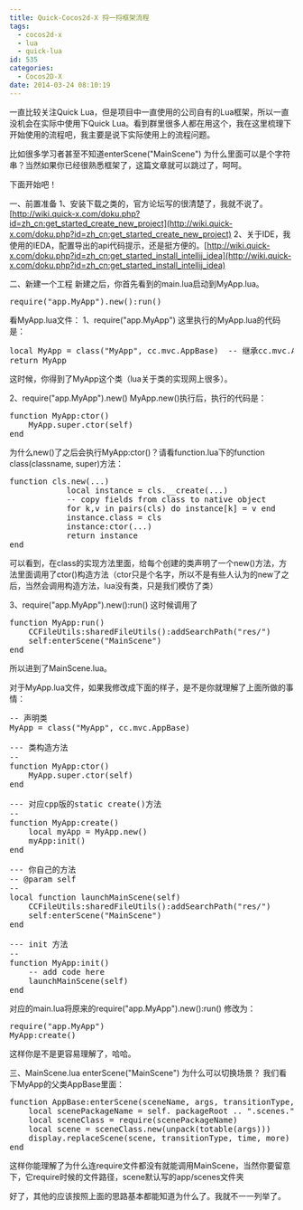 ```yaml
---
title: Quick-Cocos2d-X 捋一捋框架流程
tags:
  - cocos2d-x
  - lua
  - quick-lua
id: 535
categories:
  - Cocos2D-X
date: 2014-03-24 08:10:19
---
```


一直比较关注Quick Lua，但是项目中一直使用的公司自有的Lua框架，所以一直没机会在实际中使用下Quick Lua。看到群里很多人都在用这个，我在这里梳理下开始使用的流程吧，我主要是说下实际使用上的流程问题。

比如很多学习者甚至不知道enterScene("MainScene") 为什么里面可以是个字符串？当然如果你已经很熟悉框架了，这篇文章就可以跳过了，呵呵。

下面开始吧！

一、前置准备
1、安装下载之类的，官方论坛写的很清楚了，我就不说了。[http://wiki.quick-x.com/doku.php?id=zh_cn:get_started_create_new_project](http://wiki.quick-x.com/doku.php?id=zh_cn:get_started_create_new_project)
2、关于IDE，我使用的IEDA，配置导出的api代码提示，还是挺方便的。[http://wiki.quick-x.com/doku.php?id=zh_cn:get_started_install_intellij_idea](http://wiki.quick-x.com/doku.php?id=zh_cn:get_started_install_intellij_idea)

二、新建一个工程
新建之后，你首先看到的main.lua启动到MyApp.lua。

<pre class="lang:default decode:true " >require("app.MyApp").new():run()</pre> 

看MyApp.lua文件：
1、require("app.MyApp")
这里执行的MyApp.lua的代码是：

<pre class="lang:default decode:true " >local MyApp = class("MyApp", cc.mvc.AppBase)  -- 继承cc.mvc.AppBase
return MyApp</pre> 

这时候，你得到了MyApp这个类（lua关于类的实现网上很多）。

2、require("app.MyApp").new()
MyApp.new()执行后，执行的代码是：

<pre class="lang:default decode:true " >function MyApp:ctor()
    MyApp.super.ctor(self)
end</pre> 

为什么new()了之后会执行MyApp:ctor()？请看function.lua下的function class(classname, super)方法：

<pre class="lang:default decode:true " >function cls.new(...)
            local instance = cls.__create(...)
            -- copy fields from class to native object
            for k,v in pairs(cls) do instance[k] = v end
            instance.class = cls
            instance:ctor(...)
            return instance
end</pre> 

可以看到，在class的实现方法里面，给每个创建的类声明了一个new()方法，方法里面调用了ctor()构造方法（ctor只是个名字，所以不是有些人认为的new了之后，当然会调用构造方法，lua没有类，只是我们模仿了类）

3、require("app.MyApp").new():run()
这时候调用了

<pre class="lang:default decode:true " >function MyApp:run()
    CCFileUtils:sharedFileUtils():addSearchPath("res/")
    self:enterScene("MainScene")
end</pre> 

所以进到了MainScene.lua。

对于MyApp.lua文件，如果我修改成下面的样子，是不是你就理解了上面所做的事情：

<pre class="lang:default decode:true " >-- 声明类
MyApp = class("MyApp", cc.mvc.AppBase) 

--- 类构造方法
--
function MyApp:ctor()
    MyApp.super.ctor(self)
end

--- 对应cpp版的static create()方法
--
function MyApp:create()
    local myApp = MyApp.new()
    myApp:init()
end

--- 你自己的方法
-- @param self 
--
local function launchMainScene(self)
    CCFileUtils:sharedFileUtils():addSearchPath("res/")
    self:enterScene("MainScene")
end

--- init 方法
--
function MyApp:init()
    -- add code here
    launchMainScene(self)
end</pre> 

对应的main.lua将原来的require("app.MyApp").new():run()
修改为：

<pre class="lang:default decode:true " >require("app.MyApp")
MyApp:create()</pre> 

这样你是不是更容易理解了，哈哈。

三、MainScene.lua
enterScene("MainScene") 为什么可以切换场景？
我们看下MyApp的父类AppBase里面：

<pre class="lang:default decode:true " >function AppBase:enterScene(sceneName, args, transitionType, time, more)
    local scenePackageName = self. packageRoot .. ".scenes." .. sceneName
    local sceneClass = require(scenePackageName)
    local scene = sceneClass.new(unpack(totable(args)))
    display.replaceScene(scene, transitionType, time, more)
end</pre> 

这样你能理解了为什么连require文件都没有就能调用MainScene，当然你要留意下，它require时候的文件路径，scene默认写的app/scenes文件夹

好了，其他的应该按照上面的思路基本都能知道为什么了。我就不一一列举了。